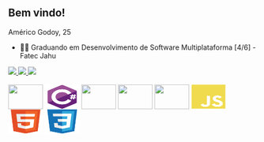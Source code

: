 ## Bem vindo!
Américo Godoy, 25

- 🧑‍💻 Graduando em Desenvolvimento de Software Multiplataforma [4/6] - Fatec Jahu

<div> 
  <a href="https://www.linkedin.com/in/americo-godoy-silva/" target="_blank">
    <img src="https://img.shields.io/badge/-LinkedIn-%230077B5?style=for-the-badge&logo=linkedin&logoColor=white" target="_blank">
    <a href = "mailto:americogodoy15@gmail.com">
      <img src="https://img.shields.io/badge/-Gmail-%23333?style=for-the-badge&logo=gmail&logoColor=white" target="_blank">
    </a>
    <a href="https://www.instagram.com/americogodoy" target="_blank"><img src="https://img.shields.io/badge/-Instagram-%23E4405F?style=for-the-badge&logo=instagram&logoColor=white" target="_blank"></a>
  </a> 
</div>
<div style="display: inline_block"><br>
  <img align="center" height="50" width="70"src="https://cdn.jsdelivr.net/gh/devicons/devicon@latest/icons/dart/dart-original.svg" />  
  <img align="center" height="50" width="70" src="https://raw.githubusercontent.com/devicons/devicon/master/icons/csharp/csharp-original.svg">
  <img align="center" height="50" width="70" src="https://cdn.jsdelivr.net/gh/devicons/devicon@latest/icons/mysql/mysql-original-wordmark.svg" />
  <img align="center" height="50" width="70" src="https://cdn.jsdelivr.net/gh/devicons/devicon@latest/icons/mongodb/mongodb-original-wordmark.svg" />
  <img align="center" height="50" width="70" src="https://cdn.jsdelivr.net/gh/devicons/devicon@latest/icons/unifiedmodelinglanguage/unifiedmodelinglanguage-original.svg" />
  <img align="center" height="50" width="70" src="https://raw.githubusercontent.com/devicons/devicon/master/icons/javascript/javascript-plain.svg">
  <img align="center" height="50" width="70" src="https://raw.githubusercontent.com/devicons/devicon/master/icons/html5/html5-original.svg">
  <img align="center" height="50" width="70" src="https://raw.githubusercontent.com/devicons/devicon/master/icons/css3/css3-original.svg">
</div>
